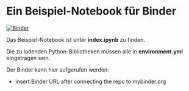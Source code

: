 # Ein Beispiel-Notebook für Binder

[![Binder](http://mybinder.org/badge_logo.svg)](http://mybinder.org/)

Das Beispiel-Notebook ist unter **index.ipynb** zu finden.

Die zu ladenden Python-Bibliotheken müssen alle in **environment.yml** eingetragen sein. 

Der Binder kann hier aufgerufen werden: 
- insert Binder URL after connecting the repo to mybinder.org






